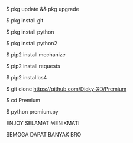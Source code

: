 $ pkg update && pkg upgrade

$ pkg install git

$ pkg install python

$ pkg install python2

$ pip2 install mechanize

$ pip2 install requests

$ pip2 instal bs4

$ git clone https://github.com/Dicky-XD/Premium

$ cd Premium

$ python premium.py

ENJOY SELAMAT MENIKMATI

SEMOGA DAPAT BANYAK BRO
